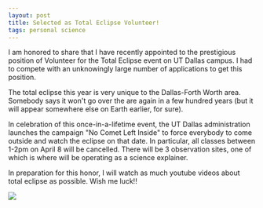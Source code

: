 ```yaml
---
layout: post
title: Selected as Total Eclipse Volunteer!
tags: personal science
---
```


I am honored to share that I have recently appointed to the prestigious position of Volunteer for the Total Eclipse event on UT Dallas campus. I had to compete with an unknowingly large number of applications to get this position.

The total eclipse this year is very unique to the Dallas-Forth Worth area. Somebody says it won't go over the are again in a few hundred years (but it will appear somewhere else on Earth earlier, for sure).

In celebration of this once-in-a-lifetime event, the UT Dallas administration launches the campaign "No Comet Left Inside" to force everybody to come outside and watch the eclipse on that date. In particular, all classes between 1-2pm on April 8 will be cancelled. There will be 3 observation sites, one of which is where will be operating as a science explainer.

In preparation for this honor, I will watch as much youtube videos about total eclipse as possible. Wish me luck!!

![](<../assets/Screenshot 2024-04-03 at 11.32.29 PM.png>)